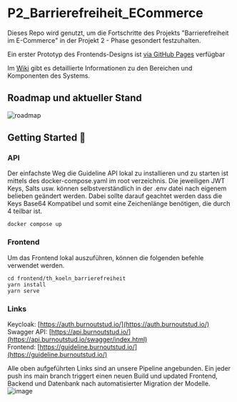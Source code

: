 # P2_Barrierefreiheit_ECommerce
Dieses Repo wird genutzt, um die Fortschritte des Projekts "Barrierefreiheit im E-Commerce" in der Projekt 2 - Phase gesondert festzuhalten.

Ein erster Prototyp des Frontends-Designs ist [via GitHub Pages](https://sebastianbroc.github.io/P2_Barrierefreiheit_ECommerce/#/) verfügbar

Im [Wiki](https://github.com/sebastianbroc/P2_Barrierefreiheit_ECommerce/wiki) gibt es detaillierte Informationen zu den Bereichen und Komponenten des Systems.

## Roadmap und aktueller Stand
![roadmap](https://github.com/sebastianbroc/P2_Barrierefreiheit_ECommerce/assets/63352229/92b266ef-6879-4899-bd63-6f00e126b6cf)

## Getting Started 🚀
### API
Der einfachste Weg die Guideline API lokal zu installieren und zu starten ist mittels des docker-compose.yaml im root verzeichnis.
Die jeweiligen JWT Keys, Salts usw. können selbstverständlich in der .env datei nach eigenem belieben geändert werden. 
Dabei sollte darauf geachtet werden dass die Keys Base64 Kompatibel und somit eine Zeichenlänge benötigen, die durch 4 teilbar ist.

```shell
docker compose up
```

### Frontend
Um das Frontend lokal auszuführen, können die folgenden befehle verwendet werden.

```shell
cd frontend/th_koeln_barrierefreiheit
yarn install
yarn serve
```

### Links
Keycloak: [https://auth.burnoutstud.io/](https://auth.burnoutstud.io/) <br>
Swagger API: [https://api.burnoutstud.io/](https://api.burnoutstud.io/swagger/index.html) <br>
Frontend: [https://guideline.burnoutstud.io/](https://guideline.burnoutstud.io/) <br>

Alle oben aufgeführten Links sind an unsere Pipeline angebunden. Ein jeder push ins main branch triggert einen neuen Build und updated Frontend, Backend und Datenbank nach automatisierter Migration der Modelle.
![image](https://github.com/sebastianbroc/P2_Barrierefreiheit_ECommerce/assets/12944992/7fcc8c89-2ef5-4061-92c1-e82eae70ce4c)

